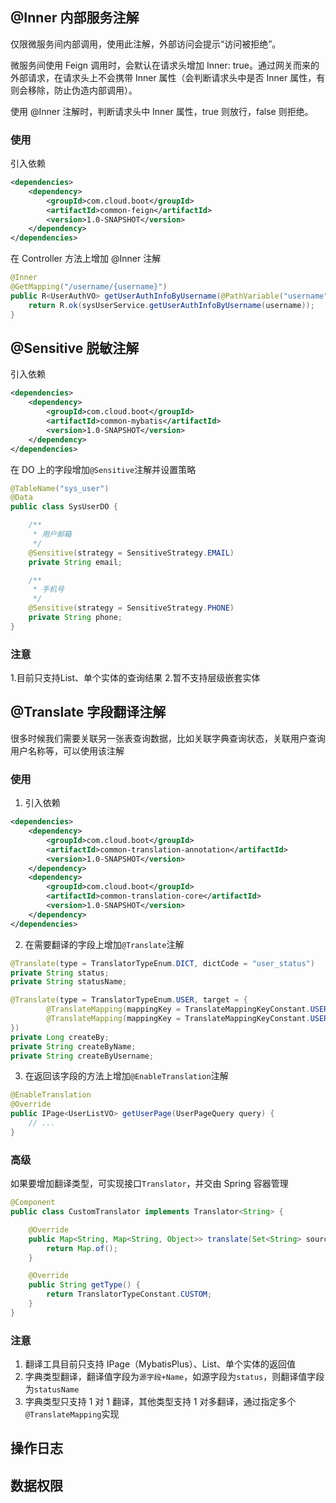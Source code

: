 ## @Inner 内部服务注解
仅限微服务间内部调用，使用此注解，外部访问会提示“访问被拒绝”。

微服务间使用 Feign 调用时，会默认在请求头增加 Inner: true。通过网关而来的外部请求，在请求头上不会携带 Inner 属性（会判断请求头中是否 Inner 属性，有则会移除，防止伪造内部调用）。 

使用 @Inner 注解时，判断请求头中 Inner 属性，true 则放行，false 则拒绝。
### 使用
引入依赖
```xml
<dependencies>
    <dependency>
        <groupId>com.cloud.boot</groupId>
        <artifactId>common-feign</artifactId>
        <version>1.0-SNAPSHOT</version>
    </dependency>
</dependencies>
```
在 Controller 方法上增加 @Inner 注解
```java
@Inner
@GetMapping("/username/{username}")
public R<UserAuthVO> getUserAuthInfoByUsername(@PathVariable("username") String username) {
    return R.ok(sysUserService.getUserAuthInfoByUsername(username));
}
```
## @Sensitive 脱敏注解
引入依赖
```xml
<dependencies>
    <dependency>
        <groupId>com.cloud.boot</groupId>
        <artifactId>common-mybatis</artifactId>
        <version>1.0-SNAPSHOT</version>
    </dependency>
</dependencies>
```
在 DO 上的字段增加`@Sensitive`注解并设置策略
```java
@TableName("sys_user")
@Data
public class SysUserDO {

    /**
     * 用户邮箱
     */
    @Sensitive(strategy = SensitiveStrategy.EMAIL)
    private String email;

    /**
     * 手机号
     */
    @Sensitive(strategy = SensitiveStrategy.PHONE)
    private String phone;
}
```
### 注意
1.目前只支持List、单个实体的查询结果
2.暂不支持层级嵌套实体

## @Translate 字段翻译注解
很多时候我们需要关联另一张表查询数据，比如关联字典查询状态，关联用户查询用户名称等，可以使用该注解
### 使用
1. 引入依赖
```xml
<dependencies>
    <dependency>
        <groupId>com.cloud.boot</groupId>
        <artifactId>common-translation-annotation</artifactId>
        <version>1.0-SNAPSHOT</version>
    </dependency>
    <dependency>
        <groupId>com.cloud.boot</groupId>
        <artifactId>common-translation-core</artifactId>
        <version>1.0-SNAPSHOT</version>
    </dependency>
</dependencies>
```
2. 在需要翻译的字段上增加`@Translate`注解
```java
@Translate(type = TranslatorTypeEnum.DICT, dictCode = "user_status")
private String status;
private String statusName;

@Translate(type = TranslatorTypeEnum.USER, target = {
        @TranslateMapping(mappingKey = TranslateMappingKeyConstant.USER_NICKNAME, target = "createByName"),
        @TranslateMapping(mappingKey = TranslateMappingKeyConstant.USER_USERNAME, target = "createByUsername")
})
private Long createBy;
private String createByName;
private String createByUsername;
```
3. 在返回该字段的方法上增加`@EnableTranslation`注解
```java
@EnableTranslation
@Override
public IPage<UserListVO> getUserPage(UserPageQuery query) {
    // ...
}
```
### 高级
如果要增加翻译类型，可实现接口`Translator`，并交由 Spring 容器管理
```java
@Component
public class CustomTranslator implements Translator<String> {

    @Override
    public Map<String, Map<String, Object>> translate(Set<String> sourceValueSet) {
        return Map.of();
    }

    @Override
    public String getType() {
        return TranslatorTypeConstant.CUSTOM;
    }
}
```
### 注意
1. 翻译工具目前只支持 IPage（MybatisPlus）、List、单个实体的返回值
2. 字典类型翻译，翻译值字段为`源字段+Name`，如源字段为`status`，则翻译值字段为`statusName`
3. 字典类型只支持 1 对 1 翻译，其他类型支持 1 对多翻译，通过指定多个`@TranslateMapping`实现

## 操作日志

## 数据权限